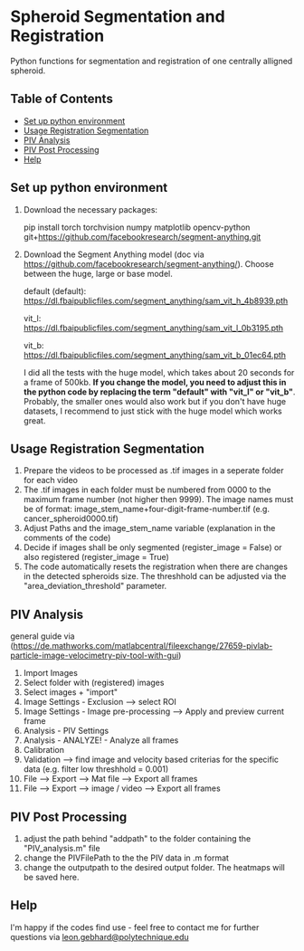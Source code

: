 # Spheroid Segmentation and Registration

Python functions for segmentation and registration of one centrally alligned spheroid. 

## Table of Contents
- [Set up python environment](#set-up-python-environment)
- [Usage Registration Segmentation](#usage-registration-segmentation)
- [PIV Analysis](#piv-analysis)
- [PIV Post Processing](#piv-post-processing)
- [Help](#help)


## Set up python environment
1. Download the necessary packages:

   pip install torch torchvision numpy matplotlib opencv-python git+https://github.com/facebookresearch/segment-anything.git
   

2. Download the Segment Anything model (doc via https://github.com/facebookresearch/segment-anything/). Choose between the huge, large or base model.
   
    default (default): https://dl.fbaipublicfiles.com/segment_anything/sam_vit_h_4b8939.pth
   
    vit_l: https://dl.fbaipublicfiles.com/segment_anything/sam_vit_l_0b3195.pth
   
    vit_b: https://dl.fbaipublicfiles.com/segment_anything/sam_vit_b_01ec64.pth

   I did all the tests with the huge model, which takes about 20 seconds for a frame of 500kb. **If you change the model, you need to adjust this in the python code by replacing the term "default" with "vit_l" or "vit_b"**.
   Probably, the smaller ones would also work but if you don't have huge datasets, I recommend to just stick with the huge model which works great.


## Usage Registration Segmentation

1. Prepare the videos to be processed as .tif images in a seperate folder for each video
2. The .tif images in each folder must be numbered from 0000 to the maximum frame number (not higher then 9999). The image names must be of format: image_stem_name+four-digit-frame-number.tif (e.g. cancer_spheroid0000.tif)
3. Adjust Paths and the image_stem_name variable (explanation in the comments of the code)
4. Decide if images shall be only segmented  (register_image = False) or also registered (register_image = True)
5. The code automatically resets the registration when there are  changes in the detected spheroids size. The threshhold can be adjusted via the "area_deviation_threshold" parameter.

## PIV Analysis

general guide via (https://de.mathworks.com/matlabcentral/fileexchange/27659-pivlab-particle-image-velocimetry-piv-tool-with-gui) 

1. Import Images
2. Select folder with (registered) images
3. Select images + "import"
4. Image Settings  - Exclusion
    --> select ROI
5. Image Settings - Image pre-processing
       --> Apply and preview current frame
6. Analysis - PIV Settings
7. Analysis - ANALYZE! - Analyze all frames
8. Calibration
9. Validation
    --> find image and velocity based criterias for the specific data (e.g. filter low threshhold = 0.001)
10. File --> Export --> Mat file --> Export all frames
11. File --> Export --> image / video --> Export all frames

## PIV Post Processing

1. adjust the path behind "addpath" to the folder containing the "PIV_analysis.m" file
2. change the PIVFilePath to the the PIV data in .m format
3. change the outputpath to the desired output folder. The heatmaps will be saved here.


## Help
I'm happy if the codes find use - feel free to contact me for further questions via leon.gebhard@polytechnique.edu

